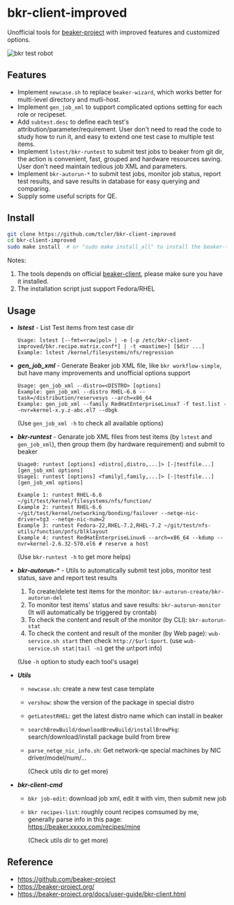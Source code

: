 # bkr-client-improved

Unofficial tools for [beaker-project](https://beaker-project.org/) with improved features and customized options.

![bkr test robot](https://raw.githubusercontent.com/tcler/bkr-client-improved/master/img/demo.gif)

## Features

- Implement `newcase.sh` to replace `beaker-wizard`, which works better for multi-level directory and mutli-host.
- Implement `gen_job_xml` to support complicated options setting for each role or recipeset.
- Add `subtest.desc` to define each test's attribution/parameter/requirement. User don't need to read the code to study how to run it, and easy to extend one test case to multiple test items.
- Implement `lstest/bkr-runtest` to submit test jobs to beaker from git dir, the action is convenient, fast, grouped and hardware resources saving. User don't need maintain tedious job XML and parameters.
- Implement `bkr-autorun-*` to submit test jobs, monitor job status, report test results, and save results in database for easy querying and comparing.
- Supply some useful scripts for QE.

## Install

```bash
git clone https://github.com/tcler/bkr-client-improved
cd bkr-client-improved
sudo make install  # or "sudo make install_all" to install the beaker-test-robot tools
```

Notes:

1. The tools depends on official [beaker-client](https://beaker-project.org/docs/user-guide/bkr-client.html), please make sure you have it installed.
2. The installation script just support Fedora/RHEL

## Usage

*   ***lstest*** - List Test items from test case dir

    ```
	Usage: lstest [--fmt=<raw|pol> | -e [-p /etc/bkr-client-improved/bkr.recipe.matrix.conf*] | -t <maxtime>] [$dir ...]
	Example: lstest /kernel/filesystems/nfs/regression

	```

*   ***gen_job_xml*** - Generate Beaker job XML file, like `bkr workflow-simple`, but have many improvements and unofficial options support

    ```
	Usage: gen_job_xml --distro=<DISTRO> [options]
	Example: gen_job_xml --distro RHEL-6.6 --task=/distribution/reservesys --arch=x86_64
	Example: gen_job_xml --family RedHatEnterpriseLinux7 -f test.list --nvr=kernel-x.y.z-abc.el7 --dbgk

	```
	(Use `gen_job_xml -h` to check all available options)

*   ***bkr-runtest*** - Genarate job XML files from test items (by `lstest` and `gen_job_xml`), then group them (by hardware requirement) and submit to beaker

	```
	Usage0: runtest [options] <distro[,distro,...]> [-|testfile...] [gen_job_xml options] 
	Usage1: runtest [options] <family[,family,...]> [-|testfile...] [gen_job_xml options]

	Example 1: runtest RHEL-6.6  ~/git/test/kernel/filesystems/nfs/function/
	Example 2: runtest RHEL-6.6  ~/git/test/kernel/networking/bonding/failover --netqe-nic-driver=tg3 --netqe-nic-num=2
	Example 3: runtest Fedora-22,RHEL-7.2,RHEL-7.2 ~/git/test/nfs-utils/function/pnfs/blklayout
	Example 4: runtest RedHatEnterpriseLinux6 --arch=x86_64 --kdump --nvr=kernel-2.6.32-570.el6 # reserve a host
	```
	(Use `bkr-runtest -h` to get more helps)

*   ***bkr-autorun-**** - Utils to automatically submit test jobs, monitor test status, save and report test results

    1. To create/delete test items for the monitor: `bkr-autorun-create/bkr-autorun-del`
    2. To monitor test items' status and save results: `bkr-autorun-monitor` (It will automatically be triggered by crontab)
    3. To check the content and result of the monitor (by CLI): `bkr-autorun-stat`
    4. To check the content and result of the moniter (by Web page): `wub-service.sh start` then check `http://$url:$port`. (use `wub-service.sh stat|tail -n1` get the $url:$port info)

      (Use `-h` option to study each tool's usage)

*   ***Utils***
    - `newcase.sh`: create a new test case template
	- `vershow`: show the version of the package in special distro
	- `getLatestRHEL`: get the latest distro name which can install in beaker
	- `searchBrewBuild/downloadBrewBuild/installBrewPkg`: search/download/install package build from brew
	- `parse_netqe_nic_info.sh`: Get network-qe special machines by NIC driver/model/num/...

      (Check utils dir to get more)

*   ***bkr-client-cmd***
    - `bkr job-edit`: download job xml, edit it with vim, then submit new job
    - `bkr recipes-list`: roughly count recipes comsumed by me, generally parse info in this page:
      https://beaker.xxxxx.com/recipes/mine

      (Check utils dir to get more)

## Reference

* https://github.com/beaker-project
* https://beaker-project.org/
* https://beaker-project.org/docs/user-guide/bkr-client.html
